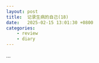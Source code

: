 ```yaml
---
layout: post
title:  记录生病的自己(18)
date:   2025-02-15 13:01:30 +0800
categories: 
    - review
    - diary
---
```


...
